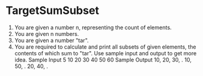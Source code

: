 # TargetSumSubset
1. You are given a number n, representing the count of elements.
2. You are given n numbers. 
3. You are given a number "tar".
4. You are required to calculate and print all subsets of given elements, the contents of which sum to "tar". 
Use sample input and output to get more idea.
Sample Input
5
10 20 30 40 50
60
Sample Output
10, 20, 30, .
10, 50, .
20, 40, .
